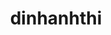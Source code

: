 ---
title: dinhanhthi
github: https://github.com/dinhanhthi
mode: light
transition: 3s
archetype:
- Badges | Tags | Icons
---